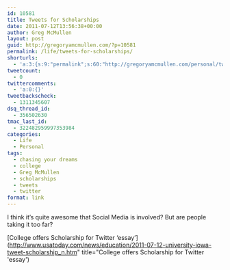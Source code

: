 ```yaml
---
id: 10581
title: Tweets for Scholarships
date: 2011-07-12T13:56:38+00:00
author: Greg McMullen
layout: post
guid: http://gregoryamcmullen.com/?p=10581
permalink: /life/tweets-for-scholarships/
shorturls:
  - 'a:3:{s:9:"permalink";s:60:"http://gregoryamcmullen.com/personal/tweets-for-scholarships";s:7:"tinyurl";s:26:"http://tinyurl.com/425e7z7";s:4:"isgd";s:19:"http://is.gd/iBR6UC";}'
tweetcount:
  - 0
twittercomments:
  - 'a:0:{}'
tweetbackscheck:
  - 1311345607
dsq_thread_id:
  - 356502630
tmac_last_id:
  - 322482959997353984
categories:
  - Life
  - Personal
tags:
  - chasing your dreams
  - college
  - Greg McMullen
  - scholarships
  - tweets
  - twitter
format: link
---
```

I think it&#8217;s quite awesome that Social Media is involved? But are people taking it too far?

[College offers Scholarship for Twitter &#8216;essay&#8217;](http://www.usatoday.com/news/education/2011-07-12-university-iowa-tweet-scholarship_n.htm" title="College offers Scholarship for Twitter 'essay')
